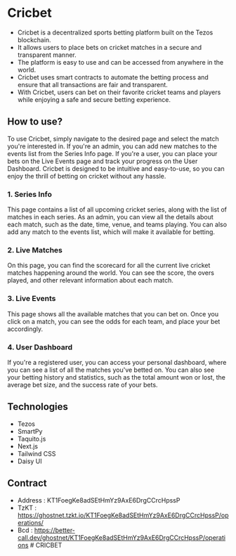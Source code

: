 # Cricbet
- Cricbet is a decentralized sports betting platform built on the Tezos blockchain.
- It allows users to place bets on cricket matches in a secure and transparent manner.
- The platform is easy to use and can be accessed from anywhere in the world.
- Cricbet uses smart contracts to automate the betting process and ensure that all transactions are fair and transparent.
- With Cricbet, users can bet on their favorite cricket teams and players while enjoying a safe and secure betting experience.

## How to use?
To use Cricbet, simply navigate to the desired page and select the match you're interested in. If you're an admin, you can add new matches to the events list from the Series Info page. If you're a user, you can place your bets on the Live Events page and track your progress on the User Dashboard. Cricbet is designed to be intuitive and easy-to-use, so you can enjoy the thrill of betting on cricket without any hassle.

### 1. Series Info
This page contains a list of all upcoming cricket series, along with the list of matches in each series. As an admin, you can view all the details about each match, such as the date, time, venue, and teams playing. You can also add any match to the events list, which will make it available for betting.

### 2. Live Matches
On this page, you can find the scorecard for all the current live cricket matches happening around the world. You can see the score, the overs played, and other relevant information about each match.

### 3. Live Events
This page shows all the available matches that you can bet on. Once you click on a match, you can see the odds for each team, and place your bet accordingly.

### 4. User Dashboard
If you're a registered user, you can access your personal dashboard, where you can see a list of all the matches you've betted on. You can also see your betting history and statistics, such as the total amount won or lost, the average bet size, and the success rate of your bets.

## Technologies
- Tezos
- SmartPy
- Taquito.js
- Next.js
- Tailwind CSS
- Daisy UI

## Contract
- Address : KT1FoegKe8adSEtHmYz9AxE6DrgCCrcHpssP
- TzKT : https://ghostnet.tzkt.io/KT1FoegKe8adSEtHmYz9AxE6DrgCCrcHpssP/operations/ 
- Bcd : https://better-call.dev/ghostnet/KT1FoegKe8adSEtHmYz9AxE6DrgCCrcHpssP/operations
#   C R I C B E T  
 